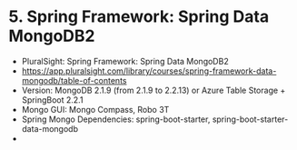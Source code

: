 # 5. Spring Framework: Spring Data MongoDB2
- PluralSight: Spring Framework: Spring Data MongoDB2
- https://app.pluralsight.com/library/courses/spring-framework-data-mongodb/table-of-contents
- Version: MongoDB 2.1.9 (from 2.1.9 to 2.2.13) or Azure Table Storage + SpringBoot 2.2.1
- Mongo GUI: Mongo Compass, Robo 3T
- Spring Mongo Dependencies: spring-boot-starter, spring-boot-starter-data-mongodb
- 